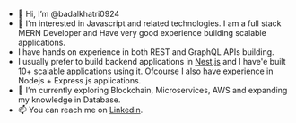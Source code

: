 - 👋 Hi, I’m @badalkhatri0924
- 👀 I’m interested in Javascript and related technologies. I am a full stack MERN Developer and Have very good experience building scalable applications.
- I have hands on experience in both REST and GraphQL APIs building.
- I usually prefer to build backend applications in [Nest.js](https://nestjs.com/) and I have'e built 10+ scalable applications using it. Ofcourse I also have experience in Nodejs + Express.js applications.
- 🌱 I’m currently exploring Blockchain, Microservices, AWS and expanding my knowledge in Database.
- 📫 You can reach me on [Linkedin](https://www.linkedin.com/in/badal-khatri-652666128/).

<!---
badalkhatri0924/badalkhatri0924 is a ✨ special ✨ repository because its `README.md` (this file) appears on your GitHub profile.
You can click the Preview link to take a look at your changes.
--->
